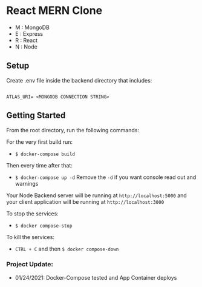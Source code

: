 # React MERN Clone
- M : MongoDB
- E : Express
- R : React
- N : Node


## Setup

Create .env file inside the backend directory that includes:

```

ATLAS_URI= <MONGODB CONNECTION STRING>

```

## Getting Started

From the root directory, run the following commands:

For the very first build run:

- `$ docker-compose build`

Then every time after that:

- `$ docker-compose up -d`
Remove the `-d` if you want console read out and warnings

Your Node Backend server will be running at `http://localhost:5000` and your client application will be running at `http://localhost:3000`

To stop the services:

- `$ docker compose-stop`

To kill the services:

- `CTRL + C` and then `$ docker compose-down`

### Project Update:
- 01/24/2021: Docker-Compose tested and App Container deploys